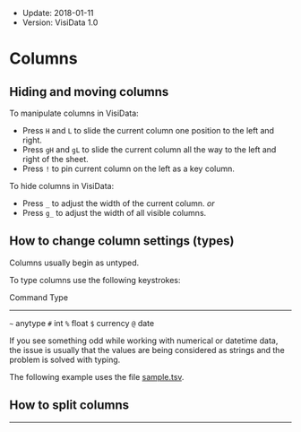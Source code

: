 - Update: 2018-01-11
- Version: VisiData 1.0

# Columns

## Hiding and moving columns

To manipulate columns in VisiData:

- Press `H` and `L` to slide the current column one position to the left and right.
- Press `gH` and `gL` to slide the current column all the way to the left and right of the sheet.
- Press `!` to pin current column on the left as a key column.

To hide columns in VisiData:

- Press `_` to adjust the width of the current column.
*or*
- Press `g_` to adjust the width of all visible columns.

## How to change column settings (types)

Columns usually begin as untyped.

To type columns use the following keystrokes:

 Command    Type
--------- --------
`~`       anytype
`#`       int
`%`       float
`$`       currency
`@`       date

If you see something odd while working with numerical or datetime data, the issue is usually that the values are being considered as strings and the problem is solved with typing.

The following example uses the file [sample.tsv](https://raw.githubusercontent.com/saulpw/visidata/stable/sample_data/sample.tsv).

<section id="hero">
    <asciinema-player id="player" poster="npt=0:20" rows=27 src="../casts/types.cast"></asciinema-player>
    <script type="text/javascript" src="/asciinema-player.js"></script>
</section>

## How to split columns

---
